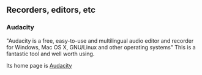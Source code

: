 
##  Recorders, editors, etc 

###  Audacity 


"Audacity is a free, easy-to-use and multilingual audio editor and recorder
for Windows, Mac OS X, GNU/Linux and other operating systems"
This is a fantastic tool and well worth using.


Its home page is [Audacity](http://audacity.sourceforge.net) 
